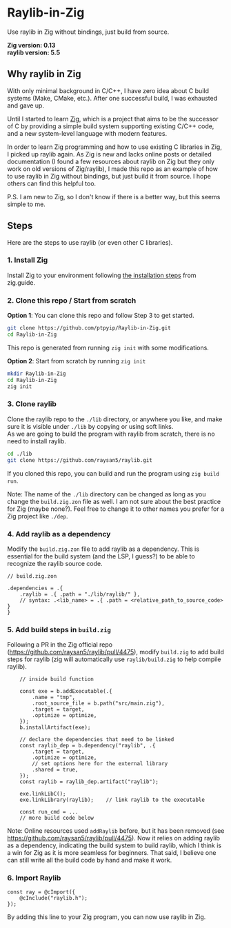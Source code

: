 <!-- # Raylib-in-Zig
Use raylib in Zig without bindings, just build from source.

**Zig version: 0.13**
**raylib version: 5.5**

## Why raylib in Zig
With only miminal background in C/C++, I have 0 idea on C buidling system (Make, Cmake, etc...). After one scucess build, I am exhausted and gave up. 

Utill I started to learn [Zig](https://ziglang.org/), which is a project tries to be THE successor of C by providing a simlple building system supporting existing C/C++ code, and a new system-level lanuage with morden features.

In order to learn Zig programming, and how to use exsiting c libraries in Zig, I pick back up raylib again.  As Zig is new and lack online post or detailed documantation (I found a few resources about raylib on zig but only work on old versions of Zig/raylib), I make this repo as an example on how to use raylib in Zig without bindings, but just build it from source. Hope others can find this helpful too.

P.S. I am new to Zig, idk is there a better way, but this seems simple to me. 

## Steps
Here ae the step up process to use raylib (or even other c libraries).

### 1. Install Zig
Install Zig to your environment following [the installation steps](https://zig.guide/getting-started/installation/) from zig.guide.

## 2. Clone this repo / Start from scracth
**Option 1**: You can clone this repo and floowing Step 3 and good to go.
```bash
git clone https://github.com/ptpyip/Raylib-in-Zig.git
cd Raylib-in-Zig
```
This repo is generated from running `zig init` with some modification.

**Option 2**: Start from scracth by running `zig init`
```bash
mkdir Raylib-in-Zig
cd Raylib-in-Zig
zig init
```

## 3. Clone raylib
Clone raylib repo to `./lib` diractory, or anywhere in your like and make sure it is visable under `./lib` by copying or soft links. \
As we are going to build programme with raylib from scracth, there is no need to install raylib.
```bash
cd ./lib
git clone https://github.com/raysan5/raylib.git
```

If u cloned this repo you can build and run the program using `zig build run`.

Note: the name of `./lib` diractory can be changed as long as u change the `build.zig.zon` file as well. I am not sure about the best parctice for zig (may be none?). Feel free to change it to other names you prefer for a zig project like `./dep`.

## 4. Add raylib as dependencies
Here we modify the `build.zig.zon` file to add raylib as dependencies. This is essential for the buiding system (and the lsp I guess?) to be able to regonize the raylib source code.

```zig
// build.zig.zon

.dependencies = .{
    .raylib = .{ .path = "./lib/raylib/" },    
    // syntax: .<lib_name> = .{ .path = <relative_path_to_source_code> }
}
```

## 5. Add build steps in `build.zig`
Following a PR in Zig offical repo (https://github.com/raysan5/raylib/pull/4475), here is the code to link raylib as dendency.
```zig
    // inside build function

    const exe = b.addExecutable(.{
        .name = "tmp",
        .root_source_file = b.path("src/main.zig"),
        .target = target,
        .optimize = optimize,
    });
    b.installArtifact(exe);

    // declare the dependancies need to be linked
    const raylib_dep = b.dependency("raylib", .{
        .target = target,
        .optimize = optimize,
        // set options here for external library
        .shared = true,
    });
    const raylib = raylib_dep.artifact("raylib");

    exe.linkLibC();
    exe.linkLibrary(raylib);    // link raylib to src programe

    const run_cmd = ...
    // more build code below
```
Note: Online resources used `addRaylib` before, but it is removed (see https://github.com/raysan5/raylib/pull/4475). Now it is rely on adding raylib as dependency, indicating the build system to build raylib, which I think is a W for Zig as it is more seamless to begineers. That said, I beleive ones can still write all the build code by hand and make it work.

## 6. import Raylib
```  zig
const ray = @cImport({
    @cInclude("raylib.h");
});
```
By adding this line to your zig programme, you can now use raylib in Zig. -->

# Raylib-in-Zig
Use raylib in Zig without bindings, just build from source.

**Zig version: 0.13**  
**raylib version: 5.5**

## Why raylib in Zig
With only minimal background in C/C++, I have zero idea about C build systems (Make, CMake, etc.). After one successful build, I was exhausted and gave up.

Until I started to learn [Zig](https://ziglang.org/), which is a project that aims to be the successor of C by providing a simple build system supporting existing C/C++ code, and a new system-level language with modern features.

In order to learn Zig programming and how to use existing C libraries in Zig, I picked up raylib again. As Zig is new and lacks online posts or detailed documentation (I found a few resources about raylib on Zig but they only work on old versions of Zig/raylib), I made this repo as an example of how to use raylib in Zig without bindings, but just build it from source. I hope others can find this helpful too.

P.S. I am new to Zig, so I don't know if there is a better way, but this seems simple to me.

## Steps
Here are the steps to use raylib (or even other C libraries).

### 1. Install Zig
Install Zig to your environment following [the installation steps](https://zig.guide/getting-started/installation/) from zig.guide.

### 2. Clone this repo / Start from scratch
**Option 1**: You can clone this repo and follow Step 3 to get started.
```bash
git clone https://github.com/ptpyip/Raylib-in-Zig.git
cd Raylib-in-Zig
```
This repo is generated from running `zig init` with some modifications.

**Option 2**: Start from scratch by running `zig init`
```bash
mkdir Raylib-in-Zig
cd Raylib-in-Zig
zig init
```

### 3. Clone raylib
Clone the raylib repo to the `./lib` directory, or anywhere you like, and make sure it is visible under `./lib` by copying or using soft links. \
As we are going to build the program with raylib from scratch, there is no need to install raylib.
```bash
cd ./lib
git clone https://github.com/raysan5/raylib.git
```

If you cloned this repo, you can build and run the program using `zig build run`.

Note: The name of the `./lib` directory can be changed as long as you change the `build.zig.zon` file as well. I am not sure about the best practice for Zig (maybe none?). Feel free to change it to other names you prefer for a Zig project like `./dep`.

### 4. Add raylib as a dependency
Modify the `build.zig.zon` file to add raylib as a dependency. This is essential for the build system (and the LSP, I guess?) to be able to recognize the raylib source code.

```zig
// build.zig.zon

.dependencies = .{
    .raylib = .{ .path = "./lib/raylib/" },    
    // syntax: .<lib_name> = .{ .path = <relative_path_to_source_code> }
}
```

### 5. Add build steps in `build.zig`
Following a PR in the Zig official repo (https://github.com/raysan5/raylib/pull/4475), modify `build.zig` to add build steps for raylib (zig will automatically use `raylib/build.zig` to help compile raylib).

```zig
    // inside build function

    const exe = b.addExecutable(.{
        .name = "tmp",
        .root_source_file = b.path("src/main.zig"),
        .target = target,
        .optimize = optimize,
    });
    b.installArtifact(exe);

    // declare the dependencies that need to be linked
    const raylib_dep = b.dependency("raylib", .{
        .target = target,
        .optimize = optimize,
        // set options here for the external library
        .shared = true,
    });
    const raylib = raylib_dep.artifact("raylib");

    exe.linkLibC();
    exe.linkLibrary(raylib);    // link raylib to the executable

    const run_cmd = ...
    // more build code below
```
Note: Online resources used `addRaylib` before, but it has been removed (see https://github.com/raysan5/raylib/pull/4475). Now it relies on adding raylib as a dependency, indicating the build system to build raylib, which I think is a win for Zig as it is more seamless for beginners. That said, I believe one can still write all the build code by hand and make it work.

### 6. Import Raylib
```zig
const ray = @cImport({
    @cInclude("raylib.h");
});
```
By adding this line to your Zig program, you can now use raylib in Zig.

